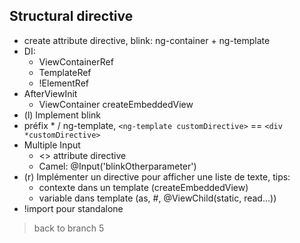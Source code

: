 ## Structural directive
- create attribute directive, blink: ng-container + ng-template
- DI:
    - ViewContainerRef
    - TemplateRef<unknown>
    - !ElementRef
- AfterViewInit
    - ViewContainer createEmbeddedView
- (l) Implement blink
- préfix * / ng-template, `<ng-template customDirective>` == `<div *customDirective>`
- Multiple Input
    - <> attribute directive
    - Camel: @Input('blinkOtherparameter')
- (r) Implémenter un directive pour afficher une liste de texte, tips:
    - contexte dans un template (createEmbeddedView)
    - variable dans template (as, #, @ViewChild(static, read...))
- !import pour standalone
> back to branch 5
